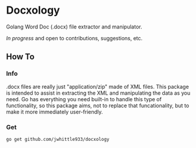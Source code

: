 # Docxology

Golang Word Doc (.docx) file extractor and manipulator.

_In progress_ and open to contributions, suggestions, etc.

## How To

### Info

.docx files are really just "application/zip" made of XML files. This package is intended to assist in extracting the XML and manipulating the data as you need. Go has everything you need built-in to handle this type of functionality, so this package aims, not to replace that funcationality, but to make it more immediately user-friendly.

### Get

```bash
go get github.com/jwhittle933/docxology
```
